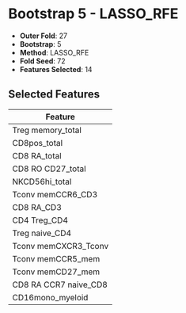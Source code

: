 # Bootstrap 5 - LASSO_RFE

- **Outer Fold**: 27
- **Bootstrap**: 5
- **Method**: LASSO_RFE
- **Fold Seed**: 72
- **Features Selected**: 14

## Selected Features

| Feature |
|---------|
| Treg memory_total |
| CD8pos_total |
| CD8 RA_total |
| CD8 RO CD27_total |
| NKCD56hi_total |
| Tconv memCCR6_CD3 |
| CD8 RA_CD3 |
| CD4 Treg_CD4 |
| Treg naive_CD4 |
| Tconv memCXCR3_Tconv |
| Tconv memCCR5_mem |
| Tconv memCD27_mem |
| CD8 RA CCR7 naive_CD8 |
| CD16mono_myeloid |
